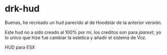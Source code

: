 # drk-hud
Buenas, he recreado un hud parecido al de Hoodstar de la anterior versión. 

Este hud no a sido creado al 100% por mi, los creditos son para *jaareet*, yo lo unico que hize fue cambiar la estetica y añadir el sistema de Voz.


HUD para ESX
